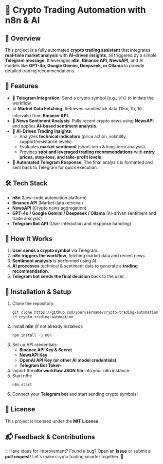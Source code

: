 # 🚀 Crypto Trading Automation with n8n & AI

## 📌 Overview
This project is a fully automated **crypto trading assistant** that integrates **real-time market analysis** with **AI-driven insights**, all triggered by a simple **Telegram message**. It leverages **n8n**, **Binance API**, **NewsAPI**, and AI models like **GPT-4o, Google Gemini, Deepseek, or Ollama** to provide detailed trading recommendations.

## 🔧 Features
- 📩 **Telegram Integration**: Send a crypto symbol (e.g., `BTC`) to initiate the workflow.
- 📊 **Market Data Fetching**: Retrieves candlestick data (15m, 1h, 1d intervals) from **Binance API**.
- 📰 **News Sentiment Analysis**: Pulls recent crypto news using **NewsAPI** and applies **AI-based sentiment analysis**.
- 🤖 **AI-Driven Trading Insights**:
  - Analyzes **technical indicators** (price action, volatility, support/resistance levels).
  - Evaluates **market sentiment** (short-term & long-term analysis).
  - Provides **spot and leveraged trading recommendations** with **entry prices, stop-loss, and take-profit levels**.
- 📲 **Automated Telegram Response**: The final analysis is formatted and sent back to Telegram for quick execution.

## 🛠️ Tech Stack
- **n8n** (Low-code automation platform)
- **Binance API** (Market data retrieval)
- **NewsAPI** (Crypto news aggregation)
- **GPT-4o / Google Gemini / Deepseek / Ollama** (AI-driven sentiment and trade analysis)
- **Telegram Bot API** (User interaction and response handling)

## 🚀 How It Works
1. **User sends a crypto symbol** via Telegram.
2. **n8n triggers the workflow**, fetching market data and recent news.
3. **Sentiment analysis** is performed using AI.
4. **AI processes** technical & sentiment data to generate a **trading recommendation**.
5. **Telegram bot sends the final decision** back to the user.

## 📌 Installation & Setup
1. Clone the repository:
   ```bash
   git clone https://github.com/yourusername/crypto-trading-automation.git
   cd crypto-trading-automation
   ```
2. Install **n8n** (if not already installed):
   ```bash
   npm install -g n8n
   ```
3. Set up API credentials:
   - **Binance API Key & Secret**
   - **NewsAPI Key**
   - **OpenAI API Key (or other AI model credentials)**
   - **Telegram Bot Token**
4. Import the **n8n workflow JSON file** into your n8n instance.
5. Start n8n:
   ```bash
   n8n start
   ```
6. Connect your **Telegram bot** and start sending crypto symbols!

## 📜 License
This project is licensed under the **MIT License**.

## 📬 Feedback & Contributions
💡 Have ideas for improvement? Found a bug? Open an **issue** or submit a **pull request**! Let's make crypto trading smarter together. 🚀

